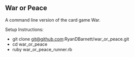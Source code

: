 ## War or Peace

A command line version of the card game War.

Setup Instructions:

- git clone git@github.com:RyanDBarnett/war_or_peace.git
- cd war_or_peace
- ruby war_or_peace_runner.rb
